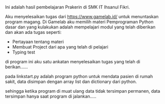 Ini adalah hasil pembelajaran Prakerin di SMK IT Ihsanul Fikri.

Aku menyelesaikan tugas dari https://www.gamelab.id/ untuk menuntaskan program magang. Di Gamelab aku memilih materi Pemprograman Python dasar dan yang kulakukan adalah mempelajari modul yang telah diberikan dan akan ada tugas seperti:
- Pertayaan tentang materi 
- Membuat Project dari apa yang telah di pelajari
- Typing test

di program ini aku satu ankatan menyelesaikan tugas yang telah di berikan......

pada linkstart.py adalah program python untuk mendata pasien di rumah sakit, data disimpan dengan array list dan dictionary dari python.

sehingga ketika program di muat ulang data tidak tersimpan permanen, data tersimpan hanya saat program di jalankan.....
